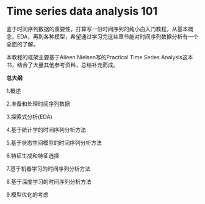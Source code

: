 # Time series data analysis 101
鉴于时间序列数据的重要性，打算写一份时间序列的纯小白入门教程，从基本概念，EDA，再到各种模型，希望通过学习完这些章节能对时间序列数据分析有一个全面的了解。

本教程的框架主要基于Aileen Nielsen写的Practical Time Series Analysis这本书，结合了大量其他参考资料，总结补充而成。


**总大纲**

1.概述

2.准备和处理时间序列数据

3.探索式分析(EDA)

4.基于统计学的时间序列分析方法

5.基于状态空间模型的时间序列分析方法

6.特征生成和特征选择

7.基于机器学习的时间序列分析方法

8.基于深度学习的时间序列分析方法

9.模型优化的考虑
